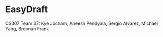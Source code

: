 # EasyDraft
CS307 Team 37: Kye Jocham, Aneesh Pendyala, Sergio Alvarez, Michael Yang, Brennan Frank
